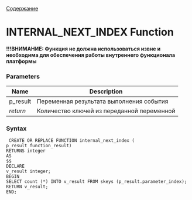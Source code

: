 [Содержание](index.md)

# **INTERNAL_NEXT_INDEX Function**
#### !!!ВНИМАНИЕ: Функция не должна использоваться извне и необходима для обеспечения работы внутреннего функционала платформы

### Parameters
| Name     | Description                                 |
|----------|---------------------------------------------|
| p_result | Переменная результата выполнения события    |
| *return* | Количество ключей из переданной переменной  |

### Syntax
     CREATE OR REPLACE FUNCTION internal_next_index (
    p_result function_result)
    RETURNS integer
    AS
    $$
    DECLARE
    v_result integer;
    BEGIN
    SELECT count (*) INTO v_result FROM skeys (p_result.parameter_index);
    RETURN v_result;
    END;
